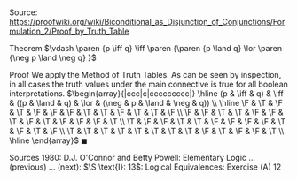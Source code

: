 # 

Source: https://proofwiki.org/wiki/Biconditional_as_Disjunction_of_Conjunctions/Formulation_2/Proof_by_Truth_Table

Theorem
$\vdash \paren {p \iff q} \iff \paren {\paren {p \land q} \lor \paren {\neg p \land \neg q} }$


Proof
We apply the Method of Truth Tables.
As can be seen by inspection, in all cases the truth values under the main connective is true for all boolean interpretations.
$\begin{array}{|ccc|c|ccccccccc|} \hline
(p & \iff & q) & \iff & ((p & \land & q) & \lor & (\neg & p & \land & \neg & q)) \\
\hline
\F & \T & \F & \T & \F & \F & \F & \T & \T & \F & \T & \T & \F \\
\F & \F & \T & \T & \F & \F & \T & \F & \T & \F & \F & \F & \T \\
\T & \F & \F & \T & \T & \F & \F & \F & \F & \T & \F & \T & \F \\
\T & \T & \T & \T & \T & \T & \T & \T & \F & \T & \F & \F & \T \\
\hline
\end{array}$
$\blacksquare$


Sources
1980: D.J. O'Connor and Betty Powell: Elementary Logic ... (previous) ... (next): $\S \text{I}: 13$: Logical Equivalences: Exercise $\text{(A)} \ 12$




